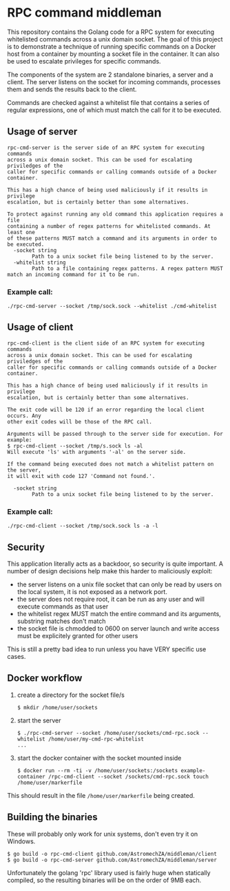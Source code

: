 # RPC command middleman

This repository contains the Golang code for a RPC system for executing
whitelisted commands across a unix domain socket. The goal of this project is
to demonstrate a technique of running specific commands on a Docker host from
a container by mounting a socket file in the container. It can also be used to
escalate privileges for specific commands.

The components of the system are 2 standalone binaries, a server and a client.
The server listens on the socket for incoming commands, processes them and sends
the results back to the client.

Commands are checked against a whitelist file that contains a series of regular
expressions, one of which must match the call for it to be executed.

## Usage of server

```
rpc-cmd-server is the server side of an RPC system for executing commands
across a unix domain socket. This can be used for escalating priviledges of the
caller for specific commands or calling commands outside of a Docker container.

This has a high chance of being used maliciously if it results in privilege
escalation, but is certainly better than some alternatives.

To protect against running any old command this application requires a file
containing a number of regex patterns for whitelisted commands. At least one
of these patterns MUST match a command and its arguments in order to be executed.
  -socket string
        Path to a unix socket file being listened to by the server.
  -whitelist string
        Path to a file containing regex patterns. A regex pattern MUST match an incoming command for it to be run.
```

### Example call:

```
./rpc-cmd-server --socket /tmp/sock.sock --whitelist ./cmd-whitelist
```

## Usage of client

```
rpc-cmd-client is the client side of an RPC system for executing commands
across a unix domain socket. This can be used for escalating priviledges of the
caller for specific commands or calling commands outside of a Docker container.

This has a high chance of being used maliciously if it results in privilege
escalation, but is certainly better than some alternatives.

The exit code will be 120 if an error regarding the local client occurs. Any
other exit codes will be those of the RPC call.

Arguments will be passed through to the server side for execution. For example:
$ rpc-cmd-client --socket /tmp/s.sock ls -al
Will execute 'ls' with arguments '-al' on the server side.

If the command being executed does not match a whitelist pattern on the server,
it will exit with code 127 'Command not found.'.

  -socket string
        Path to a unix socket file being listened to by the server.
```

### Example call:

```
./rpc-cmd-client --socket /tmp/sock.sock ls -a -l
```

## Security

This application literally acts as a backdoor, so security is quite important.
A number of design decisions help make this harder to maliciously exploit:

- the server listens on a unix file socket that can only be read by users on the local system, it is not exposed as a network port.
- the server does not require root, it can be run as any user and will execute commands as that user
- the whitelist regex MUST match the entire command and its arguments, substring matches don't match
- the socket file is chmodded to 0600 on server launch and write access must be explicitely granted for other users

This is still a pretty bad idea to run unless you have VERY specific use cases.

## Docker workflow

1. create a directory for the socket file/s

    ```
    $ mkdir /home/user/sockets
    ```

2. start the server

    ```
    $ ./rpc-cmd-server --socket /home/user/sockets/cmd-rpc.sock --whitelist /home/user/my-cmd-rpc-whitelist
    ...
    ```

3. start the docker container with the socket mounted inside

    ```
    $ docker run --rm -ti -v /home/user/sockets:/sockets example-container /rpc-cmd-client --socket /sockets/cmd-rpc.sock touch /home/user/markerfile
    ```

This should result in the file `/home/user/markerfile` being created.

## Building the binaries

These will probably only work for unix systems, don't even try it on Windows.

```
$ go build -o rpc-cmd-client github.com/AstromechZA/middleman/client
$ go build -o rpc-cmd-server github.com/AstromechZA/middleman/server
```

Unfortunately the golang 'rpc' library used is fairly huge when statically
compiled, so the resulting binaries will be on the order of 9MB each.
